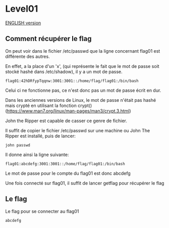 # Level01

[ENGLISH version](README_EN.md)

## Comment récupérer le flag

On peut voir dans le fichier /etc/passwd que la ligne concernant flag01 est différente des autres.

En effet, a la place d'un 'x', (qui représente le fait que le mot de passe soit stocké hashé dans /etc/shadow), il y a un mot de passe.

```
flag01:42hDRfypTqqnw:3001:3001::/home/flag/flag01:/bin/bash
```

Celui ci ne fonctionne pas, ce n'est donc pas un mot de passe écrit en dur.

Dans les anciennes versions de Linux, le mot de passe n'était pas hashé mais crypté en utilisant la fonction crypt() (https://www.man7.org/linux/man-pages/man3/crypt.3.html)

John the Ripper est capable de casser ce genre de fichier.

Il suffit de copier le fichier /etc/passwd sur une machine ou John The Ripper est installé, puis de lancer:

```
john passwd
```

Il donne ainsi la ligne suivante:

```
flag01:abcdefg:3001:3001::/home/flag/flag01:/bin/bash
```

Le mot de passe pour le compte du flag01 est donc abcdefg

Une fois connecté sur flag01, il suffit de lancer getflag pour récupérer le flag

## Le flag
Le flag pour se connecter au flag01
```
abcdefg
```
